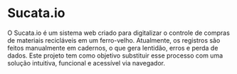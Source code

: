 # Sucata.io
O Sucata.io é um sistema web criado para digitalizar o controle de compras de materiais recicláveis em um ferro-velho. Atualmente, os registros são feitos manualmente em cadernos, o que gera lentidão, erros e perda de dados. Este projeto tem como objetivo substituir esse processo com uma solução intuitiva, funcional e acessível via navegador.
